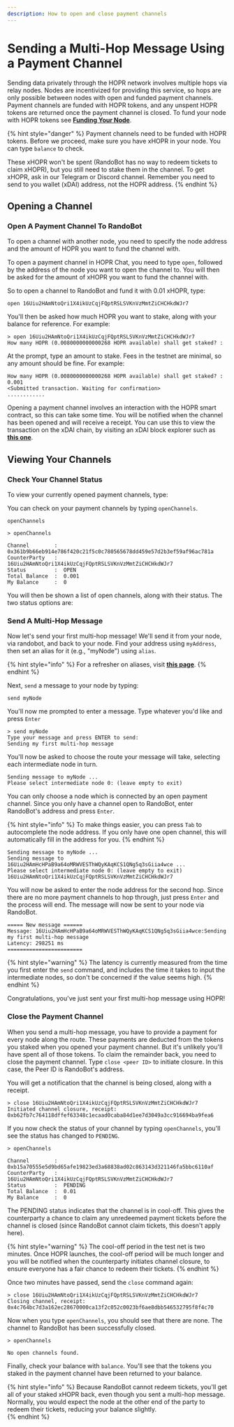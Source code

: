 ```yaml
---
description: How to open and close payment channels
---
```


# Sending a Multi-Hop Message Using a Payment Channel

Sending data privately through the HOPR network involves multiple hops via relay nodes. Nodes are incentivized for providing this service, so hops are only possible between nodes with open and funded payment channels. Payment channels are funded with HOPR tokens, and any unspent HOPR tokens are returned once the payment channel is closed. To fund your node with HOPR tokens see [**Funding Your Node**](funding-your-node.md).

{% hint style="danger" %}
Payment channels need to be funded with HOPR tokens. Before we proceed, make sure you have xHOPR in your node. You can type `balance` to check.

These xHOPR won't be spent \(RandoBot has no way to redeem tickets to claim xHOPR\), but you still need to stake them in the channel. To get xHOPR, ask in our Telegram or Discord channel. Remember you need to send to you wallet \(xDAI\) address, not the HOPR address.
{% endhint %}

## Opening a Channel

### Open A Payment Channel To RandoBot

To open a channel with another node, you need to specify the node address and the amount of HOPR you want to fund the channel with.

To open a payment channel in HOPR Chat, you need to type `open`, followed by the address of the node you want to open the channel to. You will then be asked for the amount of xHOPR you want to fund the channel with.

So to open a channel to RandoBot and fund it with 0.01 xHOPR, type:

```text
open 16Uiu2HAmNtoQri1X4ikUzCqjFQptRSLSVKnVzMmtZiCHCHkdWJr7
```

You'll then be asked how much HOPR you want to stake, along with your balance for reference. For example:

```text
> open 16Uiu2HAmNtoQri1X4ikUzCqjFQptRSLSVKnVzMmtZiCHCHkdWJr7
How many HOPR (0.0080000000000268 HOPR available) shall get staked? :
```

At the prompt, type an amount to stake. Fees in the testnet are minimal, so any amount should be fine. For example:

```text
How many HOPR (0.0080000000000268 HOPR available) shall get staked? : 0.001
<Submitted transaction. Waiting for confirmation>
............

```

Opening a payment channel involves an interaction with the HOPR smart contract, so this can take some time. You will be notified when the channel has been opened and will receive a receipt. You can use this to view the transaction on the xDAI chain, by visiting an xDAI block explorer such as [**this one**](https://blockscout.com/poa/xdai/).

## Viewing Your Channels

### Check Your Channel Status

To view your currently opened payment channels, type:

You can check on your payment channels by typing `openChannels`.

```text
openChannels
```

```text
> openChannels

Channel        :  0x361b9b66eb914e786f420c21f5c0c780565678dd459e57d2b3ef59af96ac781a
CounterParty   :  16Uiu2HAmNtoQri1X4ikUzCqjFQptRSLSVKnVzMmtZiCHCHkdWJr7
Status         :  OPEN
Total Balance  :  0.001
My Balance     :  0

```

You will then be shown a list of open channels, along with their status. The two status options are:

### Send A Multi-Hop Message

Now let's send your first multi-hop message! We'll send it from your node, via randobot, and back to your node. Find your address using `myAddress`, then set an alias for it \(e.g., "myNode"\) using `alias`.

{% hint style="info" %}
For a refresher on aliases, visit [**this page**](randobot.md#step-3-set-an-alias).
{% endhint %}

Next, `send` a message to your node by typing:

```text
send myNode
```

You'll now me prompted to enter a message. Type whatever you'd like and press `Enter`

```text
> send myNode
Type your message and press ENTER to send:
Sending my first multi-hop message
```

You'll now be asked to choose the route your message will take, selecting each intermediate node in turn.

```text
Sending message to myNode ...
Please select intermediate node 0: (leave empty to exit)
```

You can only choose a node which is connected by an open payment channel. Since you only have a channel open to RandoBot, enter RandoBot's address and press `Enter`.

{% hint style="info" %}
To make things easier, you can press `Tab` to autocomplete the node address. If you only have one open channel, this will automatically fill in the address for you.
{% endhint %}

```text
Sending message to myNode ...
Sending message to 16Uiu2HAmHcHPaB9a64oMRWVESThWQyKAqKCS1QNg5q3sGiia4wce ...
Please select intermediate node 0: (leave empty to exit)
16Uiu2HAmNtoQri1X4ikUzCqjFQptRSLSVKnVzMmtZiCHCHkdWJr7
```

You will now be asked to enter the node address for the second hop. Since there are no more payment channels to hop through, just press `Enter` and the process will end. The message will now be sent to your node via RandoBot.

```text
===== New message ======
Message: 16Uiu2HAmHcHPaB9a64oMRWVESThWQyKAqKCS1QNg5q3sGiia4wce:Sending my first multi-hop message
Latency: 298251 ms
========================
```

{% hint style="warning" %}
The latency is currently measured from the time you first enter the `send` command, and includes the time it takes to input the intermediate nodes, so don't be concerned if the value seems high.
{% endhint %}

Congratulations, you've just sent your first multi-hop message using HOPR!

### Close the Payment Channel

When you send a multi-hop message, you have to provide a payment for every node along the route. These payments are deducted from the tokens you staked when you opened your payment channel. But it's unlikely you'll have spent all of those tokens. To claim the remainder back, you need to close the payment channel. Type `close <peer ID>` to initiate closure. In this case, the Peer ID is RandoBot's address.

You will get a notification that the channel is being closed, along with a receipt.

```text
> close 16Uiu2HAmNtoQri1X4ikUzCqjFQptRSLSVKnVzMmtZiCHCHkdWJr7
Initiated channel closure, receipt: 0xb62fb7c764118dffef63348c1ecaad0caba84d1ee7d3049a3cc916694ba9fea6
```

If you now check the status of your channel by typing `openChannels`, you'll see the status has changed to `PENDING`.

```text
> openChannels

Channel        :  0xb15a70555e5d9bd65afe19823ed3a68838ad02c863143d321146fa5bbc6110af
CounterParty   :  16Uiu2HAmNtoQri1X4ikUzCqjFQptRSLSVKnVzMmtZiCHCHkdWJr7
Status         :  PENDING
Total Balance  :  0.01
My Balance     :  0
```

The PENDING status indicates that the channel is in cool-off. This gives the counterparty a chance to claim any unredeemed payment tickets before the channel is closed \(since RandoBot cannot claim tickets, this doesn't apply here\).

{% hint style="warning" %}
The cool-off period in the test net is two minutes. Once HOPR launches, the cool-off period will be much longer and you will be notified when the counterparty initiates channel closure, to ensure everyone has a fair chance to redeem their tickets.
{% endhint %}

Once two minutes have passed, send the `close` command again:

```text
> close 16Uiu2HAmNtoQri1X4ikUzCqjFQptRSLSVKnVzMmtZiCHCHkdWJr7
Closing channel, receipt: 0x4c764bc7d3a162ec28670000ca13f2c052c0023bf6ae8dbb546532795f8f4c70
```

Now when you type `openChannels`, you should see that there are none. The channel to RandoBot has been successfully closed.

```text
> openChannels

No open channels found.
```

Finally, check your balance with `balance`. You'll see that the tokens you staked in the payment channel have been returned to your balance.

{% hint style="info" %}
Because RandoBot cannot redeem tickets, you'll get all of your staked xHOPR back, even though you sent a multi-hop message. Normally, you would expect the node at the other end of the party to redeem their tickets, reducing your balance slightly.  
{% endhint %}
